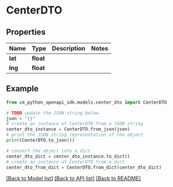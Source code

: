 # CenterDTO


## Properties

Name | Type | Description | Notes
------------ | ------------- | ------------- | -------------
**lat** | **float** |  | 
**lng** | **float** |  | 

## Example

```python
from cm_python_openapi_sdk.models.center_dto import CenterDTO

# TODO update the JSON string below
json = "{}"
# create an instance of CenterDTO from a JSON string
center_dto_instance = CenterDTO.from_json(json)
# print the JSON string representation of the object
print(CenterDTO.to_json())

# convert the object into a dict
center_dto_dict = center_dto_instance.to_dict()
# create an instance of CenterDTO from a dict
center_dto_from_dict = CenterDTO.from_dict(center_dto_dict)
```
[[Back to Model list]](../README.md#documentation-for-models) [[Back to API list]](../README.md#documentation-for-api-endpoints) [[Back to README]](../README.md)


